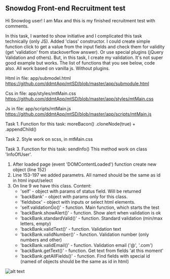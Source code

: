## Snowdog Front-end Recruitment test

Hi Snowdog user! I am Max and this is my finished recruitment test with comments. 


In this task, I wanted to show initiative and I complicated this task technically (only JS). Added 'class' constructor. I could create simple function click to get a value from the input fields and check them for validity (get 'validation' from stackoverflow answer). 
Or use special plugins (jQuery Validation and others). But, in this task, I create my validation. It's not super good example but works. The list of functions that you see below, code also. All work based on vanilla js. Without plugins.

Html in file: app/submodel.html https://github.com/ddmtApp/mtSD/blob/master/app/submodule.html

Css in file: app/styles/mtMain.css https://github.com/ddmtApp/mtSD/blob/master/app/styles/mtMain.css

Js in file: app/scripts/mtMain.js https://github.com/ddmtApp/mtSD/blob/master/app/scripts/mtMain.js

Task 1.
Function for this task: moreBacon()
.cloneNode(true) + .appendChild()

Task 2.
Style work on scss, in mtMain.css 

Task 3. 
Function for this task: sendInfo()
This method work on class 'InfoOfUser'.
1) After loaded page (event 'DOMContentLoaded') function create new object (line 152)
2) Line 153-197 we added parametrs. All named should be the same as id in html input/select
3) On line 9 we have this class. Content:
    - 'self' - object with params of status field. Will be returned
    - 'backBank' - object with params only for this class.
    - 'fieldsbox' - object with inputs or select html elements.
    - 'self.validationGo()' - function. Main function, which starts the test
    - 'backBank.showAlert()' - function. Show alert when validation is ok
    - 'backBank.standardValid()' - function. Standard validation (min/max letters, empty)
    - 'backBank.validText()' - function. Validation text
    - 'backBank.validNumber()' - function. Validation number (only numbers and other)
    - 'backBank.validEmail()' - function. Validation email ('@', '.com')
    - 'backBank.getText()' - function. Get text from fields 'at this moment'
    - 'backBank.getAllFields()' - function. Find fields with special id (named of objects should be the same as id in html)
    

![alt text](http://i.piccy.info/i9/68345f17b87134485c6381ada98e33be/1537022450/291448/1269508/vcvcvccv.jpg)
